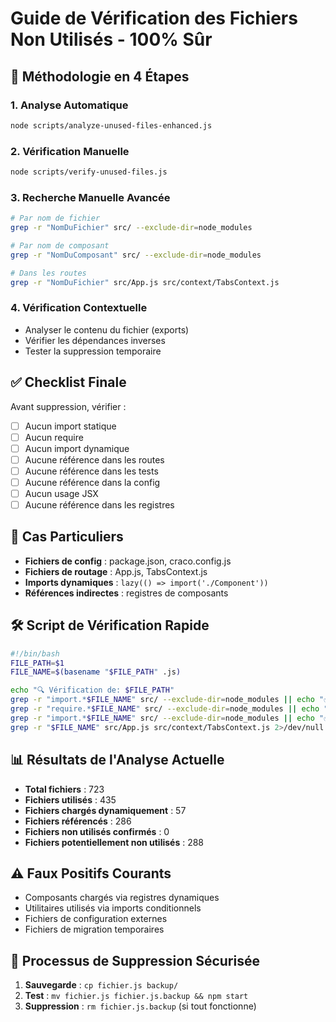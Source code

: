 # Guide de Vérification des Fichiers Non Utilisés - 100% Sûr

## 🎯 Méthodologie en 4 Étapes

### 1. Analyse Automatique
```bash
node scripts/analyze-unused-files-enhanced.js
```

### 2. Vérification Manuelle
```bash
node scripts/verify-unused-files.js
```

### 3. Recherche Manuelle Avancée
```bash
# Par nom de fichier
grep -r "NomDuFichier" src/ --exclude-dir=node_modules

# Par nom de composant
grep -r "NomDuComposant" src/ --exclude-dir=node_modules

# Dans les routes
grep -r "NomDuFichier" src/App.js src/context/TabsContext.js
```

### 4. Vérification Contextuelle
- Analyser le contenu du fichier (exports)
- Vérifier les dépendances inverses
- Tester la suppression temporaire

## ✅ Checklist Finale

Avant suppression, vérifier :
- [ ] Aucun import statique
- [ ] Aucun require
- [ ] Aucun import dynamique
- [ ] Aucune référence dans les routes
- [ ] Aucune référence dans les tests
- [ ] Aucune référence dans la config
- [ ] Aucun usage JSX
- [ ] Aucune référence dans les registres

## 🚨 Cas Particuliers

- **Fichiers de config** : package.json, craco.config.js
- **Fichiers de routage** : App.js, TabsContext.js
- **Imports dynamiques** : `lazy(() => import('./Component'))`
- **Références indirectes** : registres de composants

## 🛠️ Script de Vérification Rapide

```bash
#!/bin/bash
FILE_PATH=$1
FILE_NAME=$(basename "$FILE_PATH" .js)

echo "🔍 Vérification de: $FILE_PATH"
grep -r "import.*$FILE_NAME" src/ --exclude-dir=node_modules || echo "✅ Aucun import"
grep -r "require.*$FILE_NAME" src/ --exclude-dir=node_modules || echo "✅ Aucun require"
grep -r "import.*$FILE_NAME" src/ --exclude-dir=node_modules || echo "✅ Aucun import dynamique"
grep -r "$FILE_NAME" src/App.js src/context/TabsContext.js 2>/dev/null || echo "✅ Aucune référence route"
```

## 📊 Résultats de l'Analyse Actuelle

- **Total fichiers** : 723
- **Fichiers utilisés** : 435
- **Fichiers chargés dynamiquement** : 57
- **Fichiers référencés** : 286
- **Fichiers non utilisés confirmés** : 0
- **Fichiers potentiellement non utilisés** : 288

## ⚠️ Faux Positifs Courants

- Composants chargés via registres dynamiques
- Utilitaires utilisés via imports conditionnels
- Fichiers de configuration externes
- Fichiers de migration temporaires

## 🚀 Processus de Suppression Sécurisée

1. **Sauvegarde** : `cp fichier.js backup/`
2. **Test** : `mv fichier.js fichier.js.backup && npm start`
3. **Suppression** : `rm fichier.js.backup` (si tout fonctionne) 